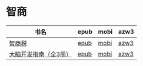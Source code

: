 # 智商

| 书名 | epub | mobi | azw3 |
| --- | --- | --- | --- |
| [智商税](http://ct.dalanmei.com/f/31084289-570236334-c28a7e) | [epub](http://ct.dalanmei.com/f/31084289-570236334-c28a7e) | [mobi](http://ct.dalanmei.com/f/31084289-569451968-6a7ff6) | [azw3](http://ct.dalanmei.com/f/31084289-571418707-e2052d) |
| [大脑开发指南（全3册）](None) | [epub](None) | [mobi](None) | [azw3](None) |
